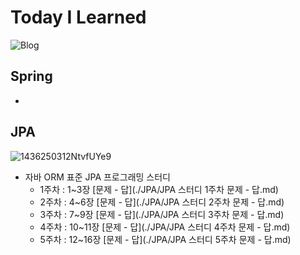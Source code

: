 # Today I Learned

![Blog](https://img.shields.io/badge/Blog-dar0m.tistory.com-blue)



## Spring

- 



## JPA

![1436250312NtvfUYe9](https://user-images.githubusercontent.com/44438366/90336599-e3445f80-e017-11ea-9889-619f55ec7b39.jpg)

- 자바 ORM 표준 JPA 프로그래밍 스터디
  - 1주차 : 1~3장 [문제 - 답](./JPA/JPA 스터디 1주차 문제 - 답.md)
  - 2주차 : 4~6장 [문제 - 답](./JPA/JPA 스터디 2주차 문제 - 답.md)
  - 3주차 : 7~9장 [문제 - 답](./JPA/JPA 스터디 3주차 문제 - 답.md)
  - 4주차 : 10~11장 [문제 - 답](./JPA/JPA 스터디 4주차 문제 - 답.md)
  - 5주차 : 12~16장 [문제 - 답](./JPA/JPA 스터디 5주차 문제 - 답.md)